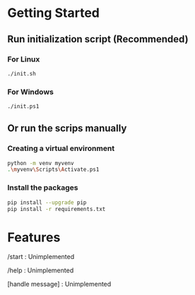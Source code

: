 # Getting Started
## Run initialization script (Recommended)
### For Linux
```bash
./init.sh
```
### For Windows
```bash
./init.ps1
```
## Or run the scrips manually 
### Creating a virtual environment
```sh
python -m venv myvenv 
.\myvenv\Scripts\Activate.ps1 
```
### Install the packages
```sh 
pip install --upgrade pip
pip install -r requirements.txt
```

# Features
/start : Unimplemented

/help : Unimplemented

[handle message] : Unimplemented


